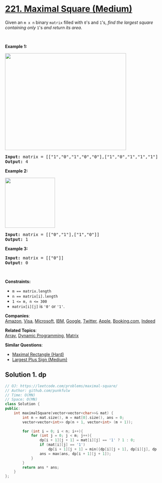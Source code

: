 # [221. Maximal Square (Medium)](https://leetcode.com/problems/maximal-square/)

<p>Given an <code>m x n</code> binary <code>matrix</code> filled with <code>0</code>'s and <code>1</code>'s, <em>find the largest square containing only</em> <code>1</code>'s <em>and return its area</em>.</p>

<p>&nbsp;</p>
<p><strong>Example 1:</strong></p>
<img alt="" src="https://assets.leetcode.com/uploads/2020/11/26/max1grid.jpg" style="width: 400px; height: 319px;">
<pre><strong>Input:</strong> matrix = [["1","0","1","0","0"],["1","0","1","1","1"],["1","1","1","1","1"],["1","0","0","1","0"]]
<strong>Output:</strong> 4
</pre>

<p><strong>Example 2:</strong></p>
<img alt="" src="https://assets.leetcode.com/uploads/2020/11/26/max2grid.jpg" style="width: 165px; height: 165px;">
<pre><strong>Input:</strong> matrix = [["0","1"],["1","0"]]
<strong>Output:</strong> 1
</pre>

<p><strong>Example 3:</strong></p>

<pre><strong>Input:</strong> matrix = [["0"]]
<strong>Output:</strong> 0
</pre>

<p>&nbsp;</p>
<p><strong>Constraints:</strong></p>

<ul>
	<li><code>m == matrix.length</code></li>
	<li><code>n == matrix[i].length</code></li>
	<li><code>1 &lt;= m, n &lt;= 300</code></li>
	<li><code>matrix[i][j]</code> is <code>'0'</code> or <code>'1'</code>.</li>
</ul>


**Companies**:  
[Amazon](https://leetcode.com/company/amazon), [Visa](https://leetcode.com/company/visa), [Microsoft](https://leetcode.com/company/microsoft), [IBM](https://leetcode.com/company/ibm), [Google](https://leetcode.com/company/google), [Twitter](https://leetcode.com/company/twitter), [Apple](https://leetcode.com/company/apple), [Booking.com](https://leetcode.com/company/bookingcom), [Indeed](https://leetcode.com/company/indeed)

**Related Topics**:  
[Array](https://leetcode.com/tag/array/), [Dynamic Programming](https://leetcode.com/tag/dynamic-programming/), [Matrix](https://leetcode.com/tag/matrix/)

**Similar Questions**:
* [Maximal Rectangle (Hard)](https://leetcode.com/problems/maximal-rectangle/)
* [Largest Plus Sign (Medium)](https://leetcode.com/problems/largest-plus-sign/)

## Solution 1. dp

```cpp
// OJ: https://leetcode.com/problems/maximal-square/
// Author: github.com/punkfulw
// Time: O(MN)
// Space: O(MN)
class Solution {
public:  
    int maximalSquare(vector<vector<char>>& mat) {
        int n = mat.size(), m = mat[0].size(), ans = 0;
        vector<vector<int>> dp(n + 1, vector<int> (m + 1));
        
        for (int i = 0; i < n; i++){
            for (int j = 0; j < m; j++){
                dp[i + 1][j + 1] = mat[i][j] == '1' ? 1 : 0;
                if (mat[i][j] == '1')
                    dp[i + 1][j + 1] = min({dp[i][j + 1], dp[i][j], dp[i + 1][j]}) + 1;
                ans = max(ans, dp[i + 1][j + 1]);
            }
        }
        return ans * ans;
    }
};
```



